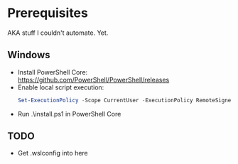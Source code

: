 # Prerequisites

AKA stuff I couldn't automate. Yet.

## Windows

- Install PowerShell Core: https://github.com/PowerShell/PowerShell/releases
- Enable local script execution:
  ```PowerShell
  Set-ExecutionPolicy -Scope CurrentUser -ExecutionPolicy RemoteSigned 
  ```
- Run .\install.ps1 in PowerShell Core

## TODO

- Get .wslconfig into here